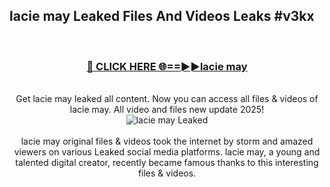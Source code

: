 ## lacie may Leaked Files And Videos Leaks #v3kx
<br>
<div align="center">
<h3><a href="https://watchclip.my.id/lacie may" rel="nofollow">🔴 CLICK HERE 🌐==►►lacie may</a></h3>
<br>
Get lacie may leaked all content. Now you can access all files & videos of lacie may. All video and files new update 2025!
<br>
<a href="https://watchclip.my.id/lacie may" rel="nofollow" data-target="animated-image.originalLink"><img src="https://i.ibb.co.com/WyWwxjT/player-gif2.gif" alt="lacie may Leaked" style="max-width: 100%; display: inline-block;" data-target="animated-image.originalImage"></a>
<br><br>
lacie may original files & videos took the internet by storm and amazed viewers on various Leaked social media platforms. lacie may, a young and talented digital creator, recently became famous thanks to this interesting files & videos.
</div>
<br>